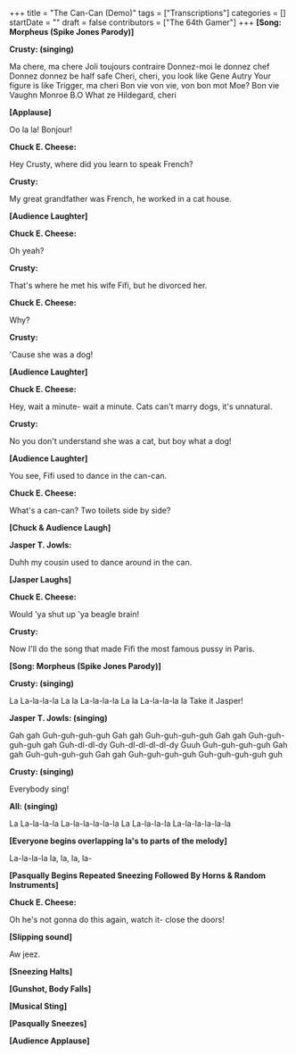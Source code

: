 +++
title = "The Can-Can (Demo)"
tags = ["Transcriptions"]
categories = []
startDate = ""
draft = false
contributors = ["The 64th Gamer"]
+++
**[Song: Morpheus (Spike Jones Parody)]**


**Crusty: (singing)**

Ma chere, ma chere
Joli toujours contraire
Donnez-moi le donnez chef
Donnez donnez be half safe
Cheri, cheri, you look like Gene Autry
Your figure is like Trigger, ma cheri
Bon vie von vie, von bon mot
Moe?
Bon vie Vaughn Monroe B.O
What ze Hildegard, cheri

**[Applause]**


Oo la la! Bonjour!

**Chuck E. Cheese:**

Hey Crusty, where did you learn to speak French?

**Crusty:**

My great grandfather was French, he worked in a cat house.

**[Audience Laughter]**


**Chuck E. Cheese:**

Oh yeah?

**Crusty:**

That's where he met his wife Fifi, but he divorced her.

**Chuck E. Cheese:**

Why?

**Crusty:**

'Cause she was a dog!

**[Audience Laughter]**


**Chuck E. Cheese:**

Hey, wait a minute- wait a minute. Cats can't marry dogs, it's unnatural.

**Crusty:**

No you don't understand she was a cat, but boy what a dog!

**[Audience Laughter]**


You see, Fifi used to dance in the can-can.

**Chuck E. Cheese:**

What's a can-can? Two toilets side by side?

**[Chuck & Audience Laugh]**


**Jasper T. Jowls:**

Duhh my cousin used to dance around in the can.

**[Jasper Laughs]**


**Chuck E. Cheese:**

Would 'ya shut up 'ya beagle brain!

**Crusty:**

Now I'll do the song that made Fifi the most famous pussy in Paris.

**[Song: Morpheus (Spike Jones Parody)]**


**Crusty: (singing)**

La
La-la-la-la
La la
La-la-la-la
La la
La-la-la-la la
Take it Jasper!

**Jasper T. Jowls: (singing)**

Gah gah
Guh-guh-guh-guh
Gah gah
Guh-guh-guh-guh
Gah gah
Guh-guh-guh-guh gah
Guh-dl-dl-dy Guh-dl-dl-dl-dl-dy
Guuh
Guh-guh-guh-guh
Gah gah
Guh-guh-guh-guh
Gah gah
Guh-guh-guh-guh
Guh-guh-guh-guh guh

**Crusty: (singing)**

Everybody sing!

**All: (singing)**

La
La-la-la-la
La-la-la-la-la-la
La
La-la-la-la
La-la-la-la-la-la

**[Everyone begins overlapping la's to parts of the melody]**


La-la-la-la la, la, la, la-

**[Pasqually Begins Repeated Sneezing Followed By Horns & Random Instruments]**


**Chuck E. Cheese:**

Oh he's not gonna do this again, watch it- close the doors!

**[Slipping sound]**


Aw jeez.

**[Sneezing Halts]**


**[Gunshot, Body Falls]**


**[Musical Sting]**


**[Pasqually Sneezes]**


**[Audience Applause]**


